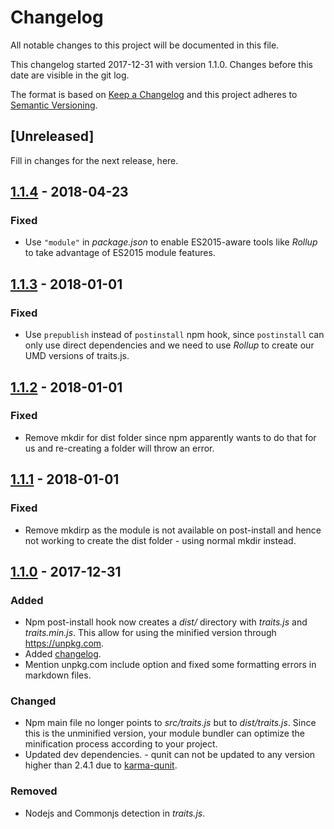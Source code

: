 # Changelog
All notable changes to this project will be documented in this file.

This changelog started 2017-12-31 with version 1.1.0. Changes before this date are visible in the git log.

The format is based on [Keep a Changelog](http://keepachangelog.com/en/1.0.0/)
and this project adheres to [Semantic Versioning](http://semver.org/spec/v2.0.0.html).

## [Unreleased]

Fill in changes for the next release, here.

## [1.1.4] - 2018-04-23
### Fixed
- Use `"module"` in _package.json_ to enable ES2015-aware tools like _Rollup_ to take advantage of ES2015 module features.

## [1.1.3] - 2018-01-01
### Fixed
- Use `prepublish` instead of `postinstall` npm hook, since `postinstall` can only use direct dependencies and we need to use _Rollup_ to create
our UMD versions of traits.js.

## [1.1.2] - 2018-01-01
### Fixed
- Remove mkdir for dist folder since npm apparently wants to do that for us and re-creating a folder will throw an error.

## [1.1.1] - 2018-01-01
### Fixed
- Remove mkdirp as the module is not available on post-install and hence not working to create the dist folder - using normal mkdir instead.

## [1.1.0] - 2017-12-31
### Added
- Npm post-install hook now creates a _dist/_ directory with _traits.js_ and
_traits.min.js_. This allow for using the minified version through <https://unpkg.com>.
- Added [changelog](CHANGELOG.md).
- Mention unpkg.com include option and fixed some formatting errors in markdown files.

### Changed
- Npm main file no longer points to _src/traits.js_ but to _dist/traits.js_. Since this is the
unminified version, your module bundler can optimize the minification process according to your project.
- Updated dev dependencies. - qunit can not be updated to any version higher than 2.4.1 due to [karma-qunit](https://github.com/karma-runner/karma-qunit/issues/98).

### Removed
- Nodejs and Commonjs detection in _traits.js_.

[1.1.4]:https://github.com/traitsjs/traits.js/releases/tag/v1.1.4
[1.1.3]:https://github.com/traitsjs/traits.js/releases/tag/v1.1.3
[1.1.2]:https://github.com/traitsjs/traits.js/releases/tag/v1.1.2
[1.1.1]:https://github.com/traitsjs/traits.js/releases/tag/v1.1.1
[1.1.0]:https://github.com/traitsjs/traits.js/releases/tag/v1.1.0
